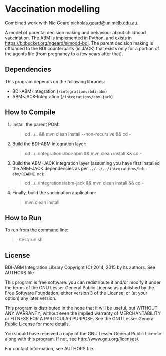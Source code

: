 # Vaccination modelling


Combined work with Nic Geard <nicholas.geard@unimelb.edu.au>.

A model of parental decision making and behaviour about childhood 
vaccination. The ABM is implemented in Python, and exists in 
https://bitbucket.org/ngeard/simodd-bdi. The parent decision making is
offloaded to the BDI counterparts (in JACK) that exists only for a 
portion of the agents life (from pregnancy to a few years after that).

## Dependencies


This program depends on the following libraries:

* BDI-ABM-Integration (`/integrations/bdi-abm`) 
* ABM-JACK-Integration (`/integrations/abm-jack`)


## How to Compile

1. Install the parent POM:

   > cd ../.. && mvn clean install --non-recursive && cd -

2. Build the BDI-ABM integration layer:

   > cd ../../integrations/bdi-abm && mvn clean install && cd -

3. Build the ABM-JACK integration layer (assuming you have 
   first installed the ABM-JACK dependencies as per 
   `../../../integrations/bdi-abm/README.md`):
 
   > cd ../../integrations/abm-jack && mvn clean install && cd -
   
4. Finally, build the vaccination application:

   > mvn clean install

## How to Run


To run from the command line:

   > ./test/run.sh



## License


BDI-ABM Integration Library
Copyright (C) 2014, 2015 by its authors. See AUTHORS file.

This program is free software: you can redistribute it and/or modify
it under the terms of the GNU Lesser General Public License as published by
the Free Software Foundation, either version 3 of the License, or
(at your option) any later version.

This program is distributed in the hope that it will be useful,
but WITHOUT ANY WARRANTY; without even the implied warranty of
MERCHANTABILITY or FITNESS FOR A PARTICULAR PURPOSE.  See the
GNU Lesser General Public License for more details.

You should have received a copy of the GNU Lesser General Public License
along with this program.  If not, see <http://www.gnu.org/licenses/>.

For contact information, see AUTHORS file.

